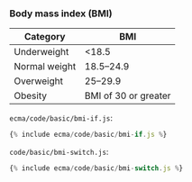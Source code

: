 ### Body mass index (BMI)

| Category | BMI |
| -|- |
| Underweight | <18.5 |
| Normal weight | 18.5–24.9 |
| Overweight | 25–29.9 |
| Obesity | BMI of 30 or greater |

`ecma/code/basic/bmi-if.js`:
```js
{% include ecma/code/basic/bmi-if.js %}
```

`code/basic/bmi-switch.js`:
```js
{% include ecma/code/basic/bmi-switch.js %}
```
